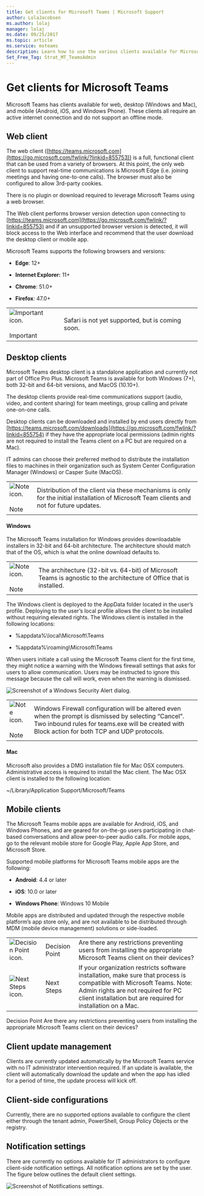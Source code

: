 ```yaml
---
title: Get clients for Microsoft Teams | Microsoft Support
author: LolaJacobsen
ms.author: lolaj
manager: lolaj
ms.date: 09/25/2017
ms.topic: article
ms.service: msteams
description: Learn how to use the various clients available for Microsoft Teams which include web, desktop (Windows and Mac), and mobile (Android, iOS, and Windows Phone).
Set_Free_Tag: Strat_MT_TeamsAdmin
---
```


Get clients for Microsoft Teams 
===========================

Microsoft Teams has clients available for web, desktop (Windows and Mac), and mobile (Android, iOS, and Windows Phone). These clients all require an active internet connection and do not support an offline mode.

Web client 
----------------

The web client ([https://teams.microsoft.com](https://go.microsoft.com/fwlink/?linkid=855753)) is a full, functional client that can be used from a variety of browsers. At this point, the only web client to support real-time communications is Microsoft Edge (i.e. joining meetings and having one-to-one calls). The browser must also be configured to allow 3rd-party cookies.

There is no plugin or download required to leverage Microsoft Teams using a web browser.

The Web client performs browser version detection upon connecting to [https://teams.microsoft.com](https://go.microsoft.com/fwlink/?linkid=855753) and if an unsupported browser version is detected, it will block access to the Web interface and recommend that the user download the desktop client or mobile app.

Microsoft Teams supports the following browsers and versions:

-   **Edge**: 12+

-   **Internet Explorer:** 11+

-   **Chrome**: 51.0+

-   **Firefox**: 47.0+


| | |
|---------|---------|
|![Important icon.](media/Get_clients_for_Microsoft_Teams_image1.png)<br></br>Important     |Safari is not yet supported, but is coming soon.         |

Desktop clients
------------------------

Microsoft Teams desktop client is a standalone application and currently not part of Office Pro Plus. Microsoft Teams is available for both Windows (7+), both 32-bit and 64-bit versions, and MacOS (10.10+).

The desktop clients provide real-time communications support (audio, video, and content sharing) for team meetings, group calling and private one-on-one calls.

Desktop clients can be downloaded and installed by end users directly from [https://teams.microsoft.com/downloads](https://go.microsoft.com/fwlink/?linkid=855754) if they have the appropriate local permissions (admin rights are not required to install the Teams client on a PC but are required on a Mac).

IT admins can choose their preferred method to distribute the installation files to machines in their organization such as System Center Configuration Manager (Windows) or Casper Suite (MacOS).


| | |
|---------|---------|
|![Note icon.](media/Get_clients_for_Microsoft_Teams_image2.png)<br></br>Note    |Distribution of the client via these mechanisms is only for the initial installation of Microsoft Team clients and not for future updates.         |

#### Windows

The Microsoft Teams installation for Windows provides downloadable installers in 32-bit and 64-bit architecture. The architecture should match that of the OS, which is what the online download defaults to.

| | |
|---------|---------|
|![Note icon.](media/Get_clients_for_Microsoft_Teams_image2.png)<br></br>Note    |The architecture (32-bit vs. 64-bit) of Microsoft Teams is agnostic to the architecture of Office that is installed.        |

The Windows client is deployed to the AppData folder located in the user’s profile. Deploying to the user’s local profile allows the client to be installed without requiring elevated rights. The Windows client is installed in the following locations:

-   %appdata%\\local\\Microsoft\\Teams

-   %appdata%\\roaming\\Microsoft\\Teams

When users initiate a call using the Microsoft Teams client for the first time, they might notice a warning with the Windows firewall settings that asks for users to allow communication. Users may be instructed to ignore this message because the call will work, even when the warning is dismissed.

![Screenshot of a Windows Security Alert dialog.](media/Get_clients_for_Microsoft_Teams_image3.png)

| | |
|---------|---------|
|![Note icon.](media/Get_clients_for_Microsoft_Teams_image2.png)<br></br>Note    |Windows Firewall configuration will be altered even when the prompt is dismissed by selecting “Cancel”. Two inbound rules for teams.exe will be created with Block action for both TCP and UDP protocols.        |

#### Mac

Microsoft also provides a DMG installation file for Mac OSX computers. Administrative access is required to install the Mac client. The Mac OSX client is installed to the following location:

\~/Library/Application Support/Microsoft/Teams

Mobile clients
--------------

The Microsoft Teams mobile apps are available for Android, iOS, and Windows Phones, and are geared for on-the-go users participating in chat-based conversations and allow peer-to-peer audio calls. For mobile apps, go to the relevant mobile store for Google Play, Apple App Store, and Microsoft Store.

Supported mobile platforms for Microsoft Teams mobile apps are the following:

-   **Android**: 4.4 or later

-   **iOS**: 10.0 or later

-   **Windows Phone**: Windows 10 Mobile

Mobile apps are distributed and updated through the respective mobile platform’s app store only, and are not available to be distributed through MDM (mobile device management) solutions or side-loaded.


| | | |
|---------|---------|---------|
|![Decision Point icon.](media/Get_clients_for_Microsoft_Teams_image4.png)      |Decision Point         |Are there any restrictions preventing users from installing the appropriate Microsoft Teams client on their devices?         |
|![Next Steps icon.](media/Get_clients_for_Microsoft_Teams_image5.png)     |Next Steps         |If your organization restricts software installation, make sure that process is compatible with Microsoft Teams. Note: Admin rights are not required for PC client installation but are required for installation on a Mac.         |


  <span id="_Hlk477176062" class="anchor"></span>  Decision Point   Are there any restrictions preventing users from installing the appropriate Microsoft Teams client on their devices?

Client update management
------------------------

Clients are currently updated automatically by the Microsoft Teams service with no IT administrator intervention required. If an update is available, the client will automatically download the update and when the app has idled for a period of time, the update process will kick off.

Client-side configurations
---------------------------

Currently, there are no supported options available to configure the client either through the tenant admin, PowerShell, Group Policy Objects or the registry.

Notification settings
----------------------------

There are currently no options available for IT administrators to configure client-side notification settings. All notification options are set by the user. The figure below outlines the default client settings.

![Screenshot of Notifications settings.](media/Get_clients_for_Microsoft_Teams_image6.png)
